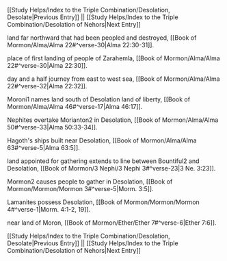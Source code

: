 [[Study Helps/Index to the Triple Combination/Desolation, Desolate|Previous Entry]]  ||  [[Study Helps/Index to the Triple Combination/Desolation of Nehors|Next Entry]]

 land far northward that had been peopled and destroyed, [[Book of Mormon/Alma/Alma 22#^verse-30|Alma 22:30-31]].

 place of first landing of people of Zarahemla, [[Book of Mormon/Alma/Alma 22#^verse-30|Alma 22:30]].

 day and a half journey from east to west sea, [[Book of Mormon/Alma/Alma 22#^verse-32|Alma 22:32]].

 Moroni1 names land south of Desolation land of liberty, [[Book of Mormon/Alma/Alma 46#^verse-17|Alma 46:17]].

 Nephites overtake Morianton2 in Desolation, [[Book of Mormon/Alma/Alma 50#^verse-33|Alma 50:33-34]].

 Hagoth's ships built near Desolation, [[Book of Mormon/Alma/Alma 63#^verse-5|Alma 63:5]].

 land appointed for gathering extends to line between Bountiful2 and Desolation, [[Book of Mormon/3 Nephi/3 Nephi 3#^verse-23|3 Ne. 3:23]].

 Mormon2 causes people to gather in Desolation, [[Book of Mormon/Mormon/Mormon 3#^verse-5|Morm. 3:5]].

 Lamanites possess Desolation, [[Book of Mormon/Mormon/Mormon 4#^verse-1|Morm. 4:1-2, 19]].

 near land of Moron, [[Book of Mormon/Ether/Ether 7#^verse-6|Ether 7:6]].

[[Study Helps/Index to the Triple Combination/Desolation, Desolate|Previous Entry]]  ||  [[Study Helps/Index to the Triple Combination/Desolation of Nehors|Next Entry]]